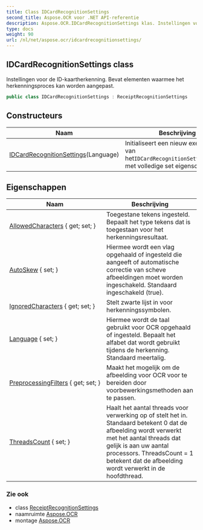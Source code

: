 ```yaml
---
title: Class IDCardRecognitionSettings
second_title: Aspose.OCR voor .NET API-referentie
description: Aspose.OCR.IDCardRecognitionSettings klas. Instellingen voor de IDkaartherkenning. Bevat elementen waarmee het herkenningsproces kan worden aangepast.
type: docs
weight: 90
url: /nl/net/aspose.ocr/idcardrecognitionsettings/
---
```

## IDCardRecognitionSettings class

Instellingen voor de ID-kaartherkenning. Bevat elementen waarmee het herkenningsproces kan worden aangepast.

```csharp
public class IDCardRecognitionSettings : ReceiptRecognitionSettings
```

## Constructeurs

| Naam | Beschrijving |
| --- | --- |
| [IDCardRecognitionSettings](idcardrecognitionsettings/)(Language) | Initialiseert een nieuw exemplaar van het`IDCardRecognitionSettings`klasse met volledige set eigenschappen. |

## Eigenschappen

| Naam | Beschrijving |
| --- | --- |
| [AllowedCharacters](../../aspose.ocr/receiptrecognitionsettings/allowedcharacters/) { get; set; } | Toegestane tekens ingesteld. Bepaalt het type tekens dat is toegestaan voor het herkenningsresultaat. |
| [AutoSkew](../../aspose.ocr/receiptrecognitionsettings/autoskew/) { set; } | Hiermee wordt een vlag opgehaald of ingesteld die aangeeft of automatische correctie van scheve afbeeldingen moet worden ingeschakeld. Standaard ingeschakeld (true). |
| [IgnoredCharacters](../../aspose.ocr/receiptrecognitionsettings/ignoredcharacters/) { get; set; } | Stelt zwarte lijst in voor herkenningssymbolen. |
| [Language](../../aspose.ocr/receiptrecognitionsettings/language/) { set; } | Hiermee wordt de taal gebruikt voor OCR opgehaald of ingesteld.  Bepaalt het alfabet dat wordt gebruikt tijdens de herkenning. Standaard meertalig. |
| [PreprocessingFilters](../../aspose.ocr/receiptrecognitionsettings/preprocessingfilters/) { get; set; } | Maakt het mogelijk om de afbeelding voor OCR voor te bereiden door voorbewerkingsmethoden aan te passen. |
| [ThreadsCount](../../aspose.ocr/receiptrecognitionsettings/threadscount/) { set; } | Haalt het aantal threads voor verwerking op of stelt het in. Standaard betekent 0 dat de afbeelding wordt verwerkt met het aantal threads dat gelijk is aan uw aantal processors. ThreadsCount = 1 betekent dat de afbeelding wordt verwerkt in de hoofdthread. |

### Zie ook

* class [ReceiptRecognitionSettings](../receiptrecognitionsettings/)
* naamruimte [Aspose.OCR](../../aspose.ocr/)
* montage [Aspose.OCR](../../)


